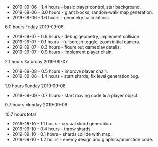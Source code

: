 * 2019-09-06 - 1.4 hours - basic player control, star background.
* 2019-09-06 - 3.0 hours - giant blocks, random-walk map generation.
* 2019-09-06 - 1.6 hours - geometry calculations.

6.0 hours Friday 2019-09-06


* 2019-09-07 - 0.8 hours - debug geometry, implement collision.
* 2019-09-07 - 0.1 hours - fullscreen toggle, zoom initial camera.
* 2019-09-07 - 0.3 hours - figure out gameplay details.
* 2019-09-07 - 0.9 hours - implement player chain.

2.1 hours Saturday 2019-09-07


* 2019-09-08 - 0.5 hours - improve player chain.
* 2019-09-08 - 1.4 hours - start shards, fix level generation bug.

1.9 hours Sunday 2019-09-08


* 2019-09-09 - 0.7 hours - start moving code to a player object.

0.7 hours Monday 2019-09-09

10.7 hours total


* 2019-09-10 - 1.1 hours - crystal shard generation.
* 2019-09-10 - 0.4 hours - throw shards.
* 2019-09-10 - 0.1 hours - shards collide with map.
* 2019-09-10 - 1.2 hours - enemy design and graphics/animation code.
